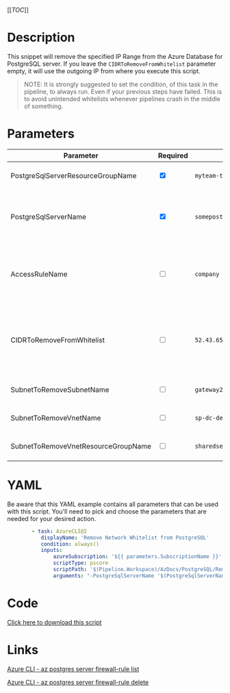 [[_TOC_]]

# Description

This snippet will remove the specified IP Range from the Azure Database for PostgreSQL server. If you leave the `CIDRToRemoveFromWhitelist` parameter empty, it will use the outgoing IP from where you execute this script.

> NOTE: It is strongly suggested to set the condition, of this task in the pipeline, to always run. Even if your previous steps have failed. This is to avoid unintended whitelists whenever pipelines crash in the middle of something.

# Parameters

| Parameter                           | Required                        | Example Value                                    | Description                                                                                                                                                                                                                                                           |
| ----------------------------------- | ------------------------------- | ------------------------------------------------ | --------------------------------------------------------------------------------------------------------------------------------------------------------------------------------------------------------------------------------------------------------------------- |
| PostgreSqlServerResourceGroupName   | <input type="checkbox" checked> | `myteam-testapi-$(Release.EnvironmentName)`      | The name of the resource group the PostgreSQL Server is in                                                                                                                                                                                                            |
| PostgreSqlServerName                | <input type="checkbox" checked> | `somepostgresqlserver$(Release.EnvironmentName)` | The name for the PostgreSQL Server resource. It's recommended to use just alphanumerical characters without hyphens etc.                                                                                                                                              |
| AccessRuleName                      | <input type="checkbox">         | `company hq`                                     | You can delete an accessrule based on it's rulename. If you leave this empty, it will take the `CIDRToRemoveFromWhitelist` to delete the IP address/range.                                                                                                            |
| CIDRToRemoveFromWhitelist           | <input type="checkbox">         | `52.43.65.123/32`                                | IP range in [CIDR](https://en.wikipedia.org/wiki/Classless_Inter-Domain_Routing) notation that should be removed from the whitelist. If you leave this value empty, it will use the machine's outbound `/32` ip (the machine where you are running this script from). |
| SubnetToRemoveSubnetName            | <input type="checkbox">         | `gateway2-subnet`                                | The name of the subnet you want to remove from the whitelist.                                                                                                                                                                                                         |
| SubnetToRemoveVnetName              | <input type="checkbox">         | `sp-dc-dev-001-vnet`                             | The vnetname of the subnet you want to remove from the whitelist.                                                                                                                                                                                                     |
| SubnetToRemoveVnetResourceGroupName | <input type="checkbox">         | `sharedservices-rg`                              | The VnetResourceGroupName your Vnet resides in.                                                                                                                                                                                                                       |

# YAML

Be aware that this YAML example contains all parameters that can be used with this script. You'll need to pick and choose the parameters that are needed for your desired action.

```yaml
        - task: AzureCLI@2
           displayName: 'Remove Network Whitelist from PostgreSQL'
           condition: always()
           inputs:
               azureSubscription: '${{ parameters.SubscriptionName }}'
               scriptType: pscore
               scriptPath: '$(Pipeline.Workspace)/AzDocs/PostgreSQL/Remove-Network-Whitelist-from-PostgreSQL.ps1'
               arguments: "-PostgreSqlServerName '$(PostgreSqlServerName)' -PostgreSqlServerResourceGroupName '$(PostgreSqlServerResourceGroupName)' -AccessRuleName '$(AccessRuleName)' -CIDRToRemoveFromWhitelist '$(CIDRToRemoveFromWhitelist)' -SubnetToRemoveSubnetName '$(SubnetToRemoveSubnetName)' -SubnetToRemoveVnetName '$(SubnetToRemoveVnetName)' -SubnetToRemoveVnetResourceGroupName '$(SubnetToRemoveVnetResourceGroupName)'"
```

# Code

[Click here to download this script](../../../../src/PostgreSQL/Remove-IP-Whitelist-from-PostgreSQL.ps1)

# Links

[Azure CLI - az postgres server firewall-rule list](https://docs.microsoft.com/en-us/cli/azure/postgres/server/firewall-rule?view=azure-cli-latest#az_postgres_server_firewall_rule_list)

[Azure CLI - az postgres server firewall-rule delete](https://docs.microsoft.com/en-us/cli/azure/postgres/server/firewall-rule?view=azure-cli-latest#az_postgres_server_firewall_rule_delete)
